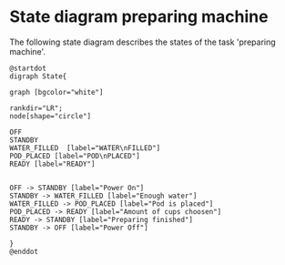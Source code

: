 # State diagram preparing machine
The following state diagram describes the states of the task 'preparing machine'.

```plantuml
@startdot
digraph State{

graph [bgcolor="white"] 

rankdir="LR";
node[shape="circle"]

OFF
STANDBY
WATER_FILLED  [label="WATER\nFILLED"]
POD_PLACED [label="POD\nPLACED"]
READY [label="READY"]


OFF -> STANDBY [label="Power On"] 
STANDBY -> WATER_FILLED [label="Enough water"]
WATER_FILLED -> POD_PLACED [label="Pod is placed"]
POD_PLACED -> READY [label="Amount of cups choosen"]
READY -> STANDBY [label="Preparing finished"]
STANDBY -> OFF [label="Power Off"] 

}
@enddot
```